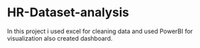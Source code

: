 # HR-Dataset-analysis

In this project i used excel for cleaning data and used PowerBI for visualization also created dashboard.

